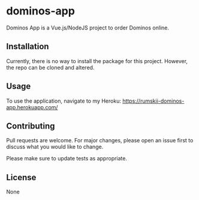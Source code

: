 # dominos-app

Dominos App is a Vue.js/NodeJS project to order Dominos online.

## Installation

Currently, there is no way to install the package for this project. However, the repo can be cloned and altered. 

## Usage

To use the application, navigate to my Heroku: https://rumskii-dominos-app.herokuapp.com/

## Contributing

Pull requests are welcome. For major changes, please open an issue first to discuss what you would like to change.

Please make sure to update tests as appropriate.

## License

None
